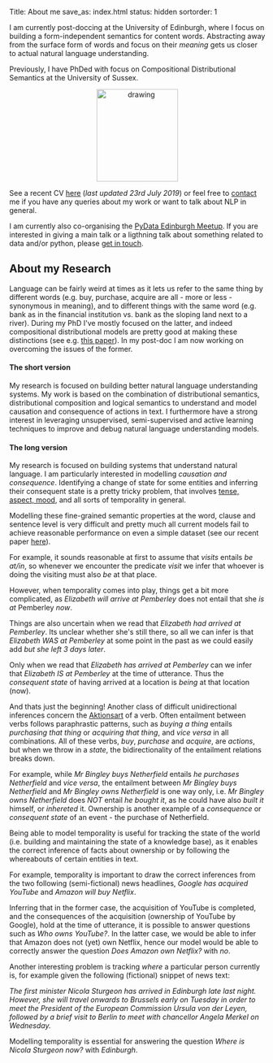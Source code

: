 Title: About me
save_as: index.html
status: hidden
sortorder: 1

I am currently post-doccing at the University of Edinburgh, where I focus on building a form-independent semantics for content words. Abstracting away from the surface form of words and focus on their _meaning_ gets us closer to actual natural language understanding.

Previously, I have PhDed with focus on Compositional Distributional Semantics at the University of Sussex.
 
<center>
<img src="{static}/images/ProfilePicture_small.png" alt="drawing" height="182" width="160"/>
</center>

See a recent CV <a href="{static}/pdfs/cv.pdf" target="_blank">here</a> (_last updated 23rd July 2019_) or feel free to [contact](./contact) me if you have any queries about my work or want to talk about NLP in general.

I am currently also co-organising the <a href="https://www.meetup.com/PyData-Edinburgh/" target="_blank">PyData Edinburgh Meetup</a>. If you are interested in giving a main talk or a ligthning talk about something related to data and/or python, please [get in touch](./contact). 

## About my Research

Language can be fairly weird at times as it lets us refer to the same thing by different words (e.g. buy, purchase, acquire are all - more or less - synonymous in meaning), and to different things with the same word (e.g. bank as in the financial institution vs. bank as the sloping land next to a river). During my PhD I've mostly focused on the latter, and indeed compositional distributional models are pretty good at making these distinctions (see e.g. <a href="{static}/pdfs/papers/Composition_SENSE.pdf" target="_blank">this paper</a>). In my post-doc I am now working on overcoming the issues of the former.

#### The short version

My research is focused on building better natural language understanding systems. My work is based on the combination of distributional semantics, distributional composition and logical semantics to understand and model causation and consequence of actions in text. I furthermore have a strong interest in leveraging unsupervised, semi-supervised and active learning techniques to improve and debug natural language understanding models.

#### The long version

My research is focused on building systems that understand natural language. I am particularly interested in modelling _causation and consequence_. Identifying a change of state for some entities and inferring their consequent state is a pretty tricky problem, that involves <a href="https://en.wikipedia.org/wiki/Tense–aspect–mood" target="_blank">tense, aspect, mood</a>, and all sorts of temporality in general.

Modelling these fine-grained semantic properties at the word, clause and sentence level is very difficult and pretty much all current models fail to achieve reasonable performance on even a simple dataset (see our recent paper <a href="{static}/pdfs/papers/TemporalAndAspectualEntailment_IWCS.pdf" target="_blank">here</a>).

For example, it sounds reasonable at first to assume that _visits_ entails _be at/in_, so whenever we encounter the predicate _visit_ we infer that whoever is doing the visiting must also _be_ at that place.

However, when temporality comes into play, things get a bit more complicated, as _Elizabeth will arrive at Pemberley_ does not entail that she _is at_ Pemberley _now_.

Things are also uncertain when we read that _Elizabeth had arrived at Pemberley_. Its unclear whether she's still there, so all we can infer is that _Elizabeth WAS at Pemberley_ at some point in the past as we could easily add _but she left 3 days later_.

Only when we read that _Elizabeth has arrived at Pemberley_ can we infer that _Elizabeth IS at Pemberley_ at the time of utterance. Thus the _consequent state_ of having arrived at a location is _being_ at that location (now).

And thats just the beginning! Another class of difficult unidirectional inferences concern the <a href="https://en.wikipedia.org/wiki/Lexical_aspect" target="_blank">Aktionsart</a> of a verb. Often entailment between verbs follows paraphrastic patterns, such as _buying a thing_ entails _purchasing that thing_ or _acquiring that thing_, and _vice versa_ in all combinations. All of these verbs, _buy_, _purchase_ and _acquire_, are _actions_, but when we throw in a _state_, the bidirectionality of the entailment relations breaks down. 

For example, while _Mr Bingley buys Netherfield_ entails _he purchases Netherfield_ and _vice versa_, the entailment between _Mr Bingley buys Netherfield_ and _Mr Bingley owns Netherfield_ is one way only, i.e. _Mr Bingley owns Netherfield_ does _NOT_ entail _he bought it_, as he could have also _built it_ himself, or _inhereted_ it. Ownership is another example of a _consequence_ or _consequent state_ of an event - the purchase of Netherfield. 

Being able to model temporality is useful for tracking the state of the world (i.e. building and maintaining the state of a knowledge base), as it enables the correct inference of facts about ownership or by following the whereabouts of certain entities in text.

For example, temporality is important to draw the correct inferences from the two following (semi-fictional) news headlines, _Google has acquired YouTube_ and _Amazon will buy Netflix_.

Inferring that in the former case, the acquisition of YouTube is completed, and the consequences of the acquisition (ownership of YouTube by Google), hold at the time of utterance, it is possible to answer questions such as _Who owns YouTube?_. In the latter case, we would be able to infer that Amazon does not (yet) own Netflix, hence our model would be able to correctly answer the question _Does Amazon own Netflix?_ with _no_.

Another interesting problem is tracking _where_ a particular person currently is, for example given the following (fictional) snippet of news text:

_The first minister Nicola Sturgeon has arrived in Edinburgh late last night. However, she will travel onwards to Brussels early on Tuesday in order to meet the President of the European Commission Ursula von der Leyen, followed by a brief visit to Berlin to meet with chancellor Angela Merkel on Wednesday._

Modelling temporality is essential for answering the question _Where is Nicola Sturgeon now?_ with _Edinburgh_.
